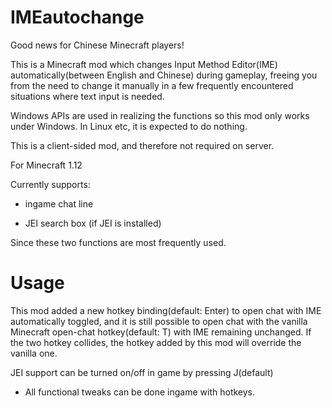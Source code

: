 # IMEautochange
Good news for Chinese Minecraft players!

This is a Minecraft mod which changes Input Method Editor(IME) automatically(between English and Chinese) during gameplay, freeing you from the need to change it manually in a few frequently encountered situations where text input is needed.

Windows APIs are used in realizing the functions so this mod only works under Windows. In Linux etc, it is expected to do nothing.

This is a client-sided mod, and therefore not required on server.

For Minecraft 1.12

Currently supports:

* ingame chat line

* JEI search box (if JEI is installed)

Since these two functions are most frequently used.

# Usage
This mod added a new hotkey binding(default: Enter) to open chat with IME automatically toggled, and it is still possible to open chat with the vanilla Minecraft open-chat hotkey(default: T) with IME remaining unchanged. If the two hotkey collides, the hotkey added by this mod will override the vanilla one.

JEI support can be turned on/off in game by pressing J(default)

* All functional tweaks can be done ingame with hotkeys.